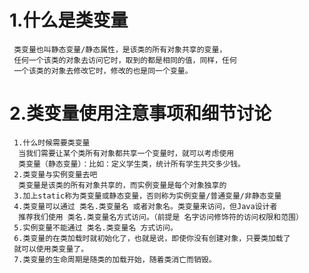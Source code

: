 # 1.什么是类变量
     类变量也叫静态变量/静态属性，是该类的所有对象共享的变量，
     任何一个该类的对象去访问它时，取到的都是相同的值，同样，任何
     一个该类的对象去修改它时，修改的也是同一个变量。

# 2.类变量使用注意事项和细节讨论
     1.什么时候需要类变量
      当我们需要让某个类所有对象都共享一个变量时，就可以考虑使用
      类变量（静态变量）：比如：定义学生类，统计所有学生共交多少钱。
     2.类变量与实例变量去吧
      类变量是该类的所有对象共享的，而实例变量是每个对象独享的
     3.加上static称为类变量或静态变量，否则称为实例变量/普通变量/非静态变量
     4.类变量可以通过 类名.类变量名 或者对象名。类变量来访问，但Java设计者
      推荐我们使用 类名.类变量名方式访问。（前提是 名字访问修饰符的访问权限和范围）
     5.实例变量不能通过 类名.类变量名 方式访问。
     6.类变量的在类加载时就初始化了，也就是说，即使你没有创建对象，只要类加载了
     就可以使用类变量了。
     7.类变量的生命周期是随类的加载开始，随着类消亡而销毁。